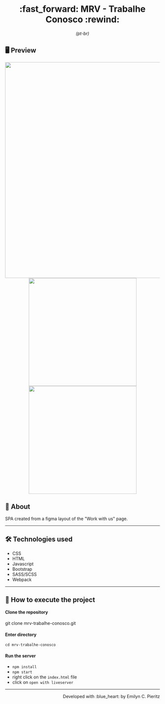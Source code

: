 <h1 align = "center"> :fast_forward: MRV - Trabalhe Conosco :rewind: </h1>
<h6 align = "center">(pt-br)</h6>

## 🖥 Preview
<p align = "center">
  <img src = "xxx" width = "702" height = "auto">
  <img src = "xxx" width = "351" height = "auto">
  <img src = "xxx" width = "351" height = "auto">
</p>

## 📖 About
<p>SPA created from a figma layout of the "Work with us" page.</p>

---

## 🛠 Technologies used
- CSS
- HTML
- Javascript
- Bootstrap
- SASS/SCSS
- Webpack

---


## 🚀 How to execute the project
#### Clone the repository
git clone mrv-trabalhe-conosco.git

#### Enter directory
`cd mrv-trabalhe-conosco`

#### Run the server
- `npm install`
- `npm start`
- right click on the `index.html` file
- click on `open with liveserver`

---
<p align = "right">Developed with :blue_heart: by Emilyn C. Pieritz</p>

